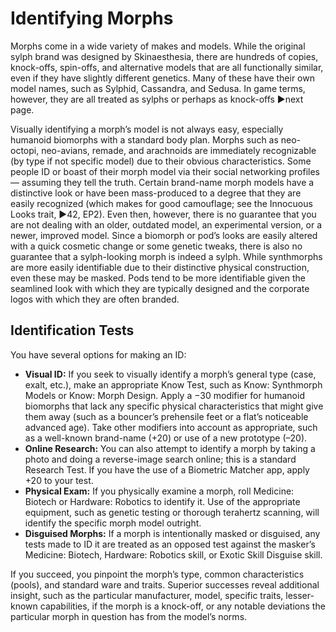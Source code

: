 # Identifying Morphs

Morphs come in a wide variety of makes and models. While the original sylph brand was designed by Skinaesthesia, there are hundreds of copies, knock-offs, spin-offs, and alternative models that are all functionally similar, even if they have slightly different genetics. Many of these have their own model names, such as Sylphid, Cassandra, and Sedusa. In game terms, however, they are all treated as sylphs or perhaps as knock-offs ▶next page.

Visually identifying a morph’s model is not always easy, especially humanoid biomorphs with a standard body plan. Morphs such as neo-octopi, neo-avians, remade, and arachnoids are immediately recognizable (by type if not specific model) due to their obvious characteristics. Some people ID or boast of their morph model via their social networking profiles — assuming they tell the truth. Certain brand-name morph models have a distinctive look or have been mass-produced to a degree that they are easily recognized (which makes for good camouflage; see the Innocuous Looks trait, ▶42, EP2). Even then, however, there is no guarantee that you are not dealing with an older, outdated model, an experimental version, or a newer, improved model. Since a biomorph or pod’s looks are easily altered with a quick cosmetic change or some genetic tweaks, there is also no guarantee that a sylph-looking morph is indeed a sylph. While synthmorphs are more easily identifiable due to their distinctive physical construction, even these may be masked. Pods tend to be more identifiable given the seamlined look with which they are typically designed and the corporate logos with which they are often branded.

## Identification Tests

You have several options for making an ID:

- **Visual ID:** If you seek to visually identify a morph’s general type (case, exalt, etc.), make an appropriate Know Test, such as Know: Synthmorph Models or Know: Morph Design. Apply a −30 modifier for humanoid biomorphs that lack any specific physical characteristics that might give them away (such as a bouncer’s prehensile feet or a flat’s noticeable advanced age). Take other modifiers into account as appropriate, such as a well-known brand-name (+20) or use of a new prototype (–20).
- **Online Research:** You can also attempt to identify a morph by taking a photo and doing a reverse-image search online; this is a standard Research Test. If you have the use of a Biometric Matcher app, apply +20 to your test.
- **Physical Exam:** If you physically examine a morph, roll Medicine: Biotech or Hardware: Robotics to identify it. Use of the appropriate equipment, such as genetic testing or thorough terahertz scanning, will identify the specific morph model outright.
- **Disguised Morphs:** If a morph is intentionally masked or disguised, any tests made to ID it are treated as an opposed test against the masker’s Medicine: Biotech, Hardware: Robotics skill, or Exotic Skill Disguise skill.

If you succeed, you pinpoint the morph’s type, common characteristics (pools), and standard ware and traits. Superior successes reveal additional insight, such as the particular manufacturer, model, specific traits, lesser-known capabilities, if the morph is a knock-off, or any notable deviations the particular morph in question has from the model’s norms.
